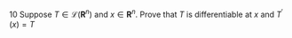 10 Suppose $T \in \mathcal{L}\left(\mathbf{R}^{n}\right)$ and $x \in \mathbf{R}^{n}$. Prove that $T$ is differentiable at $x$ and $T^{\prime}(x)=T$
